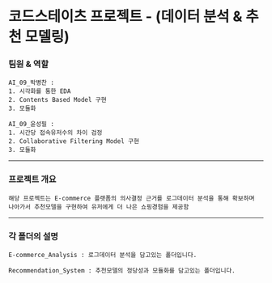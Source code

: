 # 코드스테이츠 프로젝트 - (데이터 분석 & 추천 모델링)  

### 팀원  &  역할
    AI_09_박병찬 :
    1. 시각화를 통한 EDA
    2. Contents Based Model 구현
    3. 모듈화

    AI_09_윤성필 :
    1. 시간당 접속유저수의 차이 검정
    2. Collaborative Filtering Model 구현
    3. 모듈화
---
### 프로젝트 개요
    해당 프로젝트는 E-commerce 플랫폼의 의사결정 근거를 로그데이터 분석을 통해 확보하며 나아가서 추천모델을 구현하여 유저에게 더 나은 쇼핑경험을 제공함

---
### 각 폴더의 설명

    E-commerce_Analysis : 로그데이터 분석을 담고있는 폴더입니다.  

    Recommendation_System : 추천모델의 정당성과 모듈화를 담고있는 폴더입니다.
    